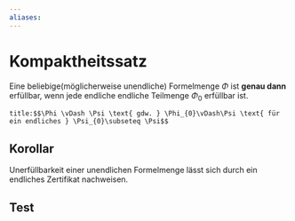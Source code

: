 ```yaml
---
aliases: 
---
```

$\newcommand{\f}[1]{\mathcal{#1}}\newcommand{\F}[1]{\mathfrak{#1}}\newcommand{\b}[1]{\mathbb{#1}}$
# Kompaktheitssatz 
Eine beliebige(möglicherweise unendliche) Formelmenge $\Phi$ ist **genau dann** erfüllbar, wenn jede endliche endliche Teilmenge $\Phi_0$ erfüllbar ist.
```ad-abstract
title:$$\Phi \vDash \Psi \text{ gdw. } \Phi_{0}\vDash\Psi \text{ für ein endliches } \Psi_{0}\subseteq \Psi$$
```

## Korollar
Unerfüllbarkeit einer unendlichen Formelmenge lässt sich durch ein endliches Zertifikat nachweisen.

## Test
